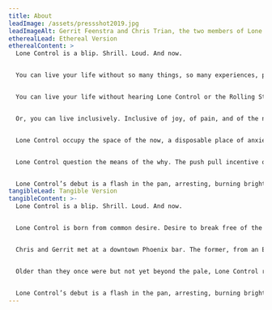 ```yaml
---
title: About
leadImage: /assets/pressshot2019.jpg
leadImageAlt: Gerrit Feenstra and Chris Trian, the two members of Lone Control.
etherealLead: Ethereal Version
etherealContent: >
  Lone Control is a blip. Shrill. Loud. And now.


  You can live your life without so many things, so many experiences, purchased or otherwise.


  You can live your life without hearing Lone Control or the Rolling Stones.


  Or, you can live inclusively. Inclusive of joy, of pain, and of the noise between, wherein Lone Control may be your guide.


  Lone Control occupy the space of the now, a disposable place of anxiety and aggregation. The future holds only the next moment, or a thousand miles of blank space. Dealer’s choice, curated for convenience.


  Lone Control question the means of the why. The push pull incentive of aging and irrelevance. One inconsequential notion in a long array of impotence. And yet, we exist. We breathe. We sweat. We bleed and fight and beg for meaning. The silence is an invitation.


  Lone Control’s debut is a flash in the pan, arresting, burning bright while waning focus may last. Four hints at a larger question, too large to answer now. That moment will come in time. For now, there is only this. Here. There. Gone.
tangibleLead: Tangible Version
tangibleContent: >-
  Lone Control is a blip. Shrill. Loud. And now.


  Lone Control is born from common desire. Desire to break free of the predetermination of the daily millstone grind. This is not a hardened desire, but one that continues to bubble and burst with time. What Chris and Gerrit each bring to the creative circle rarely overlaps. These are unfitting pieces, made to lay together awkwardly, unrefined and unhinged.


  Chris and Gerrit met at a downtown Phoenix bar. The former, from an El Paso punk background, fresh to the city. The latter, a return resident, after years apart making electronic music in Seattle. The two hit it off immediately, finding common ground in Nine Inch Nails, Brainiac, and the early works of Steve Albini.


  Older than they once were but not yet beyond the pale, Lone Control represents a knowing outburst – a cry, not for help or attention, but to rally any who might find need. Their creations are crude and abrasive by design. Rarely in this age of immediacy do they find meaningful value in the overwrought.


  Lone Control’s debut is a flash in the pan, arresting, burning bright while waning focus may last. Four hints at a larger question, too large to answer now. That moment will come in time. For now, there is only this. Here. There. Gone.
---
```

